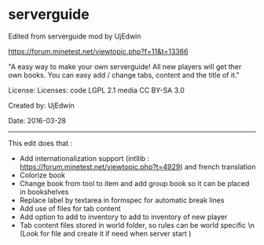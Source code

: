 # serverguide


Edited from serverguide mod by UjEdwin

https://forum.minetest.net/viewtopic.php?f=11&t=13366

"A easy way to make your own serverguide!
All new players will get ther own books.
You can easy add / change tabs, content and the title of it."

 License: Licenses: code LGPL 2.1 media CC BY-SA 3.0

Created by: UjEdwin

Date: 2016-03-28

-----

This edit does that :
- Add internationalization support (intllib : https://forum.minetest.net/viewtopic.php?t=4929) and french translation 
- Colorize book
- Change book from tool to item and add group book so it can be placed in bookshelves
- Replace label by textarea in formspec for automatic break lines
- Add use of files for tab content 
- Add option to add to inventory to add to inventory of new player
- Tab content files stored in world folder, so rules can be world specific
\n (Look for file and create it if need when server start )



